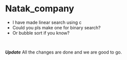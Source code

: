 # Natak_company

* I have made linear search using c 
* Could you pls make one for binary search?
* Or bubble sort if you know?
<br>

_**Update**_
All the changes are done and we are good to go.

